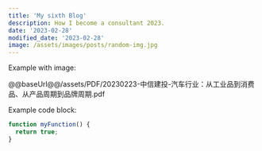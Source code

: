 ```yaml
---
title: 'My sixth Blog'
description: How I become a consultant 2023.
date: '2023-02-28'
modified_date: '2023-02-28'
image: /assets/images/posts/random-img.jpg
---
```



Example with image:


@@baseUrl@@/assets/PDF/20230223-中信建投-汽车行业：从工业品到消费品、从产品周期到品牌周期.pdf

Example code block:

```js
function myFunction() {
  return true;
}
```
